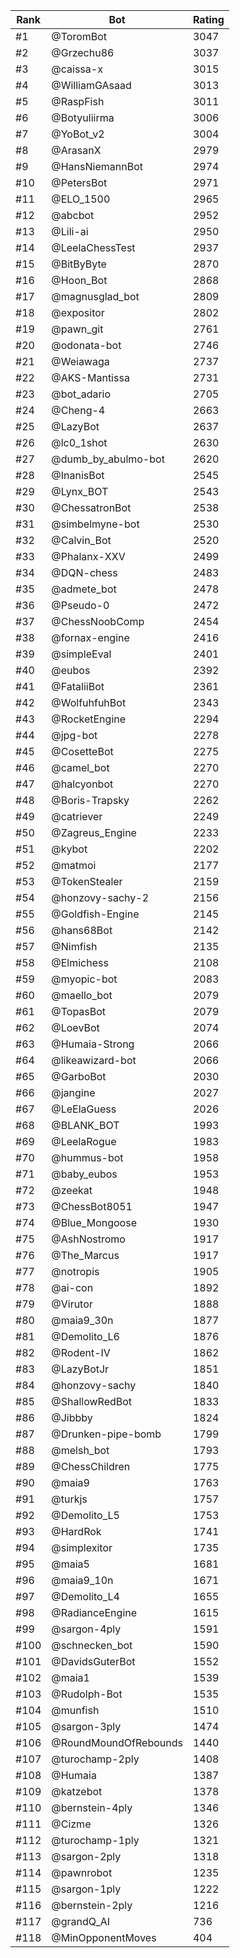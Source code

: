 Rank|Bot|Rating
---|---|---
#1|@ToromBot|3047
#2|@Grzechu86|3037
#3|@caissa-x|3015
#4|@WilliamGAsaad|3013
#5|@RaspFish|3011
#6|@Botyuliirma|3006
#7|@YoBot_v2|3004
#8|@ArasanX|2979
#9|@HansNiemannBot|2974
#10|@PetersBot|2971
#11|@ELO_1500|2965
#12|@abcbot|2952
#13|@Lili-ai|2950
#14|@LeelaChessTest|2937
#15|@BitByByte|2870
#16|@Hoon_Bot|2868
#17|@magnusglad_bot|2809
#18|@expositor|2802
#19|@pawn_git|2761
#20|@odonata-bot|2746
#21|@Weiawaga|2737
#22|@AKS-Mantissa|2731
#23|@bot_adario|2705
#24|@Cheng-4|2663
#25|@LazyBot|2637
#26|@lc0_1shot|2630
#27|@dumb_by_abulmo-bot|2620
#28|@InanisBot|2545
#29|@Lynx_BOT|2543
#30|@ChessatronBot|2538
#31|@simbelmyne-bot|2530
#32|@Calvin_Bot|2520
#33|@Phalanx-XXV|2499
#34|@DQN-chess|2483
#35|@admete_bot|2478
#36|@Pseudo-0|2472
#37|@ChessNoobComp|2454
#38|@fornax-engine|2416
#39|@simpleEval|2401
#40|@eubos|2392
#41|@FataliiBot|2361
#42|@WolfuhfuhBot|2343
#43|@RocketEngine|2294
#44|@jpg-bot|2278
#45|@CosetteBot|2275
#46|@camel_bot|2270
#47|@halcyonbot|2270
#48|@Boris-Trapsky|2262
#49|@catriever|2249
#50|@Zagreus_Engine|2233
#51|@kybot|2202
#52|@matmoi|2177
#53|@TokenStealer|2159
#54|@honzovy-sachy-2|2156
#55|@Goldfish-Engine|2145
#56|@hans68Bot|2142
#57|@Nimfish|2135
#58|@Elmichess|2108
#59|@myopic-bot|2083
#60|@maello_bot|2079
#61|@TopasBot|2079
#62|@LoevBot|2074
#63|@Humaia-Strong|2066
#64|@likeawizard-bot|2066
#65|@GarboBot|2030
#66|@jangine|2027
#67|@LeElaGuess|2026
#68|@BLANK_BOT|1993
#69|@LeelaRogue|1983
#70|@hummus-bot|1958
#71|@baby_eubos|1953
#72|@zeekat|1948
#73|@ChessBot8051|1947
#74|@Blue_Mongoose|1930
#75|@AshNostromo|1917
#76|@The_Marcus|1917
#77|@notropis|1905
#78|@ai-con|1892
#79|@Virutor|1888
#80|@maia9_30n|1877
#81|@Demolito_L6|1876
#82|@Rodent-IV|1862
#83|@LazyBotJr|1851
#84|@honzovy-sachy|1840
#85|@ShallowRedBot|1833
#86|@Jibbby|1824
#87|@Drunken-pipe-bomb|1799
#88|@melsh_bot|1793
#89|@ChessChildren|1775
#90|@maia9|1763
#91|@turkjs|1757
#92|@Demolito_L5|1753
#93|@HardRok|1741
#94|@simplexitor|1735
#95|@maia5|1681
#96|@maia9_10n|1671
#97|@Demolito_L4|1655
#98|@RadianceEngine|1615
#99|@sargon-4ply|1591
#100|@schnecken_bot|1590
#101|@DavidsGuterBot|1552
#102|@maia1|1539
#103|@Rudolph-Bot|1535
#104|@munfish|1510
#105|@sargon-3ply|1474
#106|@RoundMoundOfRebounds|1440
#107|@turochamp-2ply|1408
#108|@Humaia|1387
#109|@katzebot|1378
#110|@bernstein-4ply|1346
#111|@Cizme|1326
#112|@turochamp-1ply|1321
#113|@sargon-2ply|1318
#114|@pawnrobot|1235
#115|@sargon-1ply|1222
#116|@bernstein-2ply|1216
#117|@grandQ_AI|736
#118|@MinOpponentMoves|404
